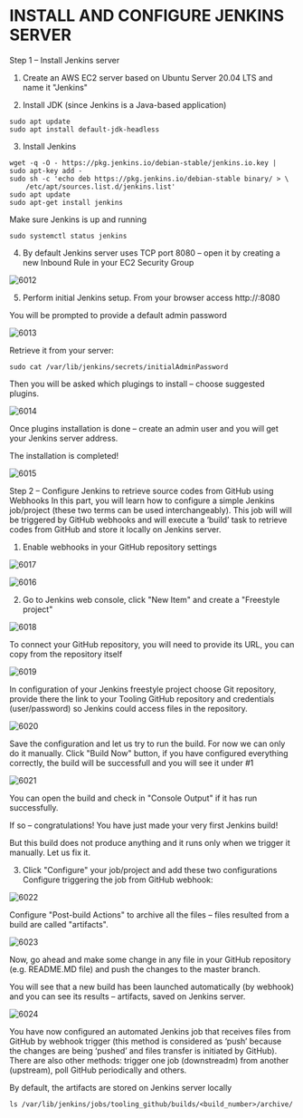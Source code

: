 # INSTALL AND CONFIGURE JENKINS SERVER

Step 1 – Install Jenkins server

1. Create an AWS EC2 server based on Ubuntu Server 20.04 LTS and name it "Jenkins"

2. Install JDK (since Jenkins is a Java-based application)

```
sudo apt update
sudo apt install default-jdk-headless
```

3. Install Jenkins

```
wget -q -O - https://pkg.jenkins.io/debian-stable/jenkins.io.key | sudo apt-key add -
sudo sh -c 'echo deb https://pkg.jenkins.io/debian-stable binary/ > \
    /etc/apt/sources.list.d/jenkins.list'
sudo apt update
sudo apt-get install jenkins
```

Make sure Jenkins is up and running

```
sudo systemctl status jenkins
```

4. By default Jenkins server uses TCP port 8080 – open it by creating a new Inbound Rule in your EC2 Security Group

![6012](https://user-images.githubusercontent.com/85270361/210151779-4467072e-8a07-46e6-951b-5176e067c110.PNG)


5. Perform initial Jenkins setup.
From your browser access http://<Jenkins-Server-Public-IP-Address-or-Public-DNS-Name>:8080

You will be prompted to provide a default admin password

  
![6013](https://user-images.githubusercontent.com/85270361/210151821-9b9baaf6-e89c-4a9b-b06a-c2c1d6e01930.PNG)

  
Retrieve it from your server:
  
```
sudo cat /var/lib/jenkins/secrets/initialAdminPassword
```
  
Then you will be asked which plugings to install – choose suggested plugins.
 

![6014](https://user-images.githubusercontent.com/85270361/210151862-fee4be20-f6b3-4c3b-9830-78ce4a28253b.PNG)

  
Once plugins installation is done – create an admin user and you will get your Jenkins server address.

The installation is completed!
  

![6015](https://user-images.githubusercontent.com/85270361/210151901-28354c74-518a-49d6-85bd-ab7b98c7f419.PNG)
  

Step 2 – Configure Jenkins to retrieve source codes from GitHub using Webhooks
In this part, you will learn how to configure a simple Jenkins job/project (these two terms can be used interchangeably). This job 
will will be triggered by GitHub webhooks and will execute a ‘build’ task to retrieve codes from GitHub and store it locally on 
Jenkins server.

1. Enable webhooks in your GitHub repository settings
  
  
![6017](https://user-images.githubusercontent.com/85270361/210151970-d0f50b34-4da2-45cb-a028-9848ba197ebc.PNG)

  
![6016](https://user-images.githubusercontent.com/85270361/210151978-adbff3ba-d11a-4a41-8b67-a3e40bf18095.PNG)

  
2. Go to Jenkins web console, click "New Item" and create a "Freestyle project"
  

![6018](https://user-images.githubusercontent.com/85270361/210152007-3464d147-0ac9-4c44-a9f6-a81d6612d887.PNG)

  
To connect your GitHub repository, you will need to provide its URL, you can copy from the repository itself
  
  
![6019](https://user-images.githubusercontent.com/85270361/210152055-41f70f37-ec2d-477a-a3f2-456b15474459.PNG)

  
In configuration of your Jenkins freestyle project choose Git repository, provide there the link to your Tooling GitHub repository 
and credentials (user/password) so Jenkins could access files in the repository.


![6020](https://user-images.githubusercontent.com/85270361/210152098-dbee8c5f-66e9-4d67-9366-09bddc8b2ed8.PNG)

  
  
Save the configuration and let us try to run the build. For now we can only do it manually.
Click "Build Now" button, if you have configured everything correctly, the build will be successfull and you will see it under #1
  
  
![6021](https://user-images.githubusercontent.com/85270361/210152125-9b0ea377-b751-4f3c-a671-bcc957d2ee37.PNG)

  
You can open the build and check in "Console Output" if it has run successfully.

If so – congratulations! You have just made your very first Jenkins build!

But this build does not produce anything and it runs only when we trigger it manually. Let us fix it.

3. Click "Configure" your job/project and add these two configurations
Configure triggering the job from GitHub webhook:

  
![6022](https://user-images.githubusercontent.com/85270361/210152165-d652ba1d-cbc0-4d4b-ae87-03109268de38.PNG)

Configure "Post-build Actions" to archive all the files – files resulted from a build are called "artifacts".
  

![6023](https://user-images.githubusercontent.com/85270361/210152199-9432da9f-2eb0-4369-bc2a-45e8c7838985.PNG)

  
Now, go ahead and make some change in any file in your GitHub repository (e.g. README.MD file) and push the changes to the master branch.

You will see that a new build has been launched automatically (by webhook) and you can see its results – artifacts, saved on Jenkins
server.


![6024](https://user-images.githubusercontent.com/85270361/210152236-8ee1b372-25cf-4848-b8d0-e3413972abeb.PNG)

  
You have now configured an automated Jenkins job that receives files from GitHub by webhook trigger (this method is considered as
‘push’ because the changes are being ‘pushed’ and files transfer is initiated by GitHub). There are also other methods: trigger one 
job (downstreadm) from another (upstream), poll GitHub periodically and others.

By default, the artifacts are stored on Jenkins server locally

  
```
ls /var/lib/jenkins/jobs/tooling_github/builds/<build_number>/archive/
```
  
  
